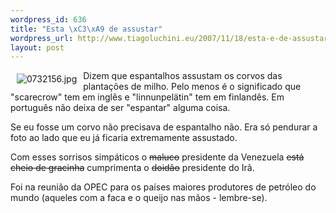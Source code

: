 ```yaml
--- 
wordpress_id: 636
title: "Esta \xC3\xA9 de assustar"
wordpress_url: http://www.tiagoluchini.eu/2007/11/18/esta-e-de-assustar/
layout: post
---
```

<img src="http://www.tiagoluchini.eu/wp-content/uploads/2007/11/0732156.jpg" title="0732156.jpg" alt="0732156.jpg" align="left" hspace="10" vspace="5" />Dizem que espantalhos assustam os corvos das plantações de milho. Pelo menos é o significado que "scarecrow" tem em inglês e "linnunpelätin" tem em finlandês. Em português não deixa de ser "espantar" alguma coisa.

Se eu fosse um corvo não precisava de espantalho não. Era só pendurar a foto ao lado que eu já ficaria extremamente assustado.

Com esses sorrisos simpáticos o <strike>maluco</strike> presidente da Venezuela <strike>está cheio de gracinha</strike> cumprimenta o <strike>doidão</strike> presidente do Irã.

Foi na reunião da OPEC para os países maiores produtores de petróleo do mundo (aqueles com a faca e o queijo nas mãos - lembre-se).
